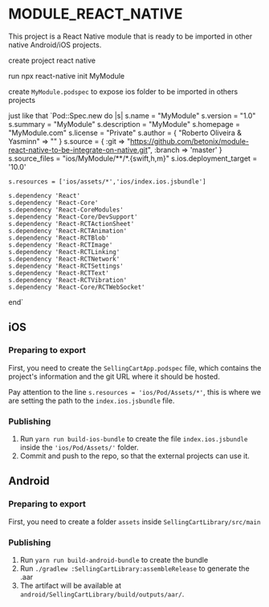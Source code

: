 # MODULE_REACT_NATIVE
This project is a React Native module that is ready to be imported in other native Android/iOS projects.


create project react native

run npx react-native init MyModule

create `MyModule.podspec` to expose ios folder to be imported in others projects

just like that `Pod::Spec.new do |s|
    s.name         = "MyModule"
    s.version      = "1.0"
    s.summary      = "MyModule"
    s.description  = "MyModule"
    s.homepage     = "MyModule.com"
    s.license      = "Private"
    s.author       = { "Roberto Oliveira & Yasminn" => "" }
    s.source       = { :git => "https://github.com/betonix/module-react-native-to-be-integrate-on-native.git", :branch => 'master' }
    s.source_files = "ios/MyModule/**/*.{swift,h,m}"
    s.ios.deployment_target  = '10.0'

    s.resources = ['ios/assets/*','ios/index.ios.jsbundle']
  
    s.dependency 'React'
    s.dependency 'React-Core'
    s.dependency 'React-CoreModules'
    s.dependency 'React-Core/DevSupport'
    s.dependency 'React-RCTActionSheet'
    s.dependency 'React-RCTAnimation'
    s.dependency 'React-RCTBlob'
    s.dependency 'React-RCTImage'
    s.dependency 'React-RCTLinking'
    s.dependency 'React-RCTNetwork'
    s.dependency 'React-RCTSettings'
    s.dependency 'React-RCTText'
    s.dependency 'React-RCTVibration'
    s.dependency 'React-Core/RCTWebSocket'

  end`

## iOS

### Preparing to export
First, you need to create the `SellingCartApp.podspec` file, which contains the project's information and the git URL where it should be hosted. 

Pay attention to the line `s.resources = 'ios/Pod/Assets/*'`, this is where we are setting the path to the `index.ios.jsbundle` file.

### Publishing
1. Run `yarn run build-ios-bundle` to create the file `index.ios.jsbundle` inside the `'ios/Pod/Assets/'` folder. 
2. Commit and push to the repo, so that the external projects can use it.


## Android

### Preparing to export
First, you need to create a folder `assets` inside `SellingCartLibrary/src/main`

###  Publishing

1. Run `yarn run build-android-bundle` to create the bundle
2. Run `./gradlew :SellingCartLibrary:assembleRelease` to generate the .aar
3. The artifact will be available at `android/SellingCartLibrary/build/outputs/aar/`.